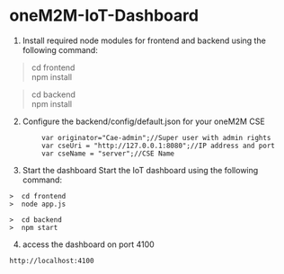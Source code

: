 # oneM2M-IoT-Dashboard


1) Install required node modules for frontend and backend using the following command:
> cd frontend  
> npm install 

> cd backend  
>npm install


2) Configure the backend/config/default.json for your oneM2M CSE
```
        var originator="Cae-admin";//Super user with admin rights
        var cseUri = "http://127.0.0.1:8080";//IP address and port
        var cseName = "server";//CSE Name
```		

3) Start the dashboard
Start the IoT dashboard using the following command:
```
>  cd frontend   
>  node app.js

>  cd backend   
>  npm start

```

4) access the dashboard on port 4100
```
http://localhost:4100
```

